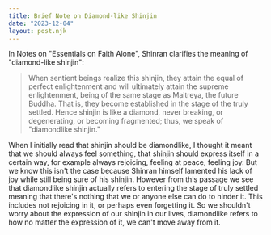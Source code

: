 ```yaml
---
title: Brief Note on Diamond-like Shinjin
date: "2023-12-04"
layout: post.njk
---
```


In Notes on "Essentials on Faith Alone", Shinran clarifies the meaning of "diamond-like shinjin":

> When sentient beings realize this shinjin, they attain the equal of perfect enlightenment and will ultimately attain the supreme enlightenment, being of the same stage as Maitreya, the future Buddha. That is, they become established in the stage of the truly settled. Hence shinjin is like a diamond, never breaking, or degenerating, or becoming fragmented; thus, we speak of "diamondlike shinjin."

When I initially read that shinjin should be diamondlike, I thought it meant that we should always feel something, that shinjin should express itself in a certain way, for example always rejoicing, feeling at peace, feeling joy. But we know this isn't the case because Shinran himself lamented his lack of joy while still being sure of his shinjin. However from this passage we see that diamondlike shinjin actually refers to entering the stage of truly settled meaning that there's nothing that we or anyone else can do to hinder it. This includes not rejoicing in it, or perhaps even forgetting it. So we shouldn't worry about the expression of our shinjin in our lives, diamondlike refers to how no matter the expression of it, we can't move away from it.
